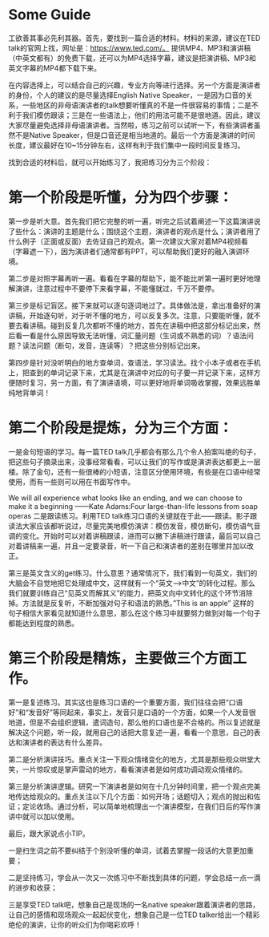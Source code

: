 # Some Guide

工欲善其事必先利其器。首先，要找到一篇合适的材料。材料的来源，建议在TED talk的官网上找，网址是：https://www.ted.com/。
提供MP4、MP3和演讲稿（中英文都有）的免费下载，还可以为MP4选择字幕，建议是把演讲稿、MP3和英文字幕的MP4都下载下来。

在内容选择上，可以结合自己的兴趣，专业方向等进行选择。另一个方面是演讲者的身份，个人的建议的是尽量选择English Native Speaker，一是因为口音的关系，一些地区的非母语演讲者的talk想要听懂真的不是一件很容易的事情；二是不利于我们模仿跟读；三是在一些语法上，他们的用法可能不是很地道。因此，建议大家尽量避免选择非母语演讲者。当然啦，练习之前可以试听一下，有些演讲者虽然不是Native Speaker，但是口音还是相当地道的。最后一个方面是演讲的时间长度，建议最好在10~15分钟左右，这样有利于我们集中一段时间反复练习。

找到合适的材料后，就可以开始练习了，我把练习分为三个阶段：

# 第一个阶段是听懂，分为四个步骤：
第一步是听大意。首先我们把它完整的听一遍，听完之后试着阐述一下这篇演讲说了些什么：演讲的主题是什么；围绕这个主题，演讲者的观点是什么；演讲者用了什么例子（正面或反面）去佐证自己的观点。第一次建议大家对着MP4视频看（字幕遮一下），因为演讲者们通常都有PPT，可以帮助我们更好的融入演讲环境。

第二步是对照字幕再听一遍。看看在字幕的帮助下，能不能比听第一遍时更好地理解演讲，注意过程中不要停下来看字幕，不能懂就过，千万不要停。

第三步是标记盲区。接下来就可以逐句逐词地过了。具体做法是，拿出准备好的演讲稿，开始逐句听，对于听不懂的地方，可以反复多次。注意，只要能听懂，就不要去看讲稿。碰到反复几次都听不懂的地方，首先在讲稿中把这部分标记出来，然后看一看是什么原因导致无法听懂，词汇量问题（生词或不熟悉的词）？语法问题？读法问题（断句，发音，连读等）？把这些分别标记出来。

第四步是针对没听明白的地方查单词，查语法，学习读法。找个小本子或者在手机上，把查到的单词记录下来，尤其是在演讲中对应的句子要一并记录下来，这样方便随时复习，另一方面，有了演讲语境，可以更好地将单词吸收掌握，效果远胜单纯地背单词！

# 第二个阶段是提炼，分为三个方面：
一是金句短语的学习。每一篇TED talk几乎都会有那么几个令人拍案叫绝的句子，把这些句子摘录出来，没事经常看看，可以让我们的写作或是演讲表达都更上一层楼。除了金句，还有一些很棒的小短语，注意区分使用环境，有些是在口语中经常使用，而有一些则可以用在书面写作中。

We will all experience what looks like an ending, and we can choose to make it a beginning
——Kate Adams:Four large-than-life lessons from soap operas
二是跟读练习。利用TED talk练习口语的关键就在于此——跟读。影子跟读法大家应该都听说过，尽量完美地模仿演讲：模仿发音，模仿断句，模仿语气音调的变化。开始时可以对着讲稿跟读，进而可以撇下讲稿进行跟读，最后可以自己对着讲稿来一遍，并且一定要录音，听一下自己和演讲者的差别在哪里并加以改正。

第三是英文含义的get练习。什么意思？通常情况下，我们看到一句英文，我们的大脑会不自觉地把它处理成中文，这样就有一个“英文——>中文”的转化过程。那么我们就要训练自己“见英文而解其义”的能力，把英文向中文转化的这个环节消除掉。方法就是反复听，不断加强对句子和语法的熟悉。”This is an apple” 这样的句子相信大家看见就知道什么意思，那么在这个练习中就要努力做到对每一个句子都能达到程度的熟悉。

# 第三个阶段是精炼，主要做三个方面工作。
第一是复述练习。其实这也是练习口语的一个重要方面，我们往往会把“口语好”和“发音好”等同起来，事实上，发音只是口语的一个方面，如果一个人发音很地道，但是不会组织逻辑，遣词造句，那么他的口语也是不合格的。所以复述就是解决这个问题，听一段，就用自己的话把大意复述一遍，看看一个意思，自己的表达和演讲者的表达有什么差异。

第二是分析演讲技巧。重点关注一下观众情绪变化的地方，尤其是那些观众哄堂大笑，一片惊叹或是掌声雷动的地方，看看演讲者是如何成功调动观众情绪的。

第三是分析演讲逻辑。研究一下演讲者是如何在十几分钟时间里，把一个观点完美地传达给观众的。重点关注以下几个方面：如何开场；话题切入；观点的抛出和佐证；定论收场。通过分析，可以简单地梳理出一个演讲模型，在我们日后的写作演讲中就可以加以使用。

最后，跟大家说点小TIP。

一是扫生词之前不要纠结于个别没听懂的单词，试着去掌握一段话的大意更加重要；

二是坚持练习，学会从一次又一次练习中不断找到具体的问题，学会总结一点一滴的进步和收获；

三是享受TED talk吧，想象自己是现场的一名native speaker跟着演讲者的思路，让自己的感情和现场观众一起起伏变化，想象自己是一位TED talker给出一个精彩绝伦的演讲，让你的听众们为你喝彩欢呼！
